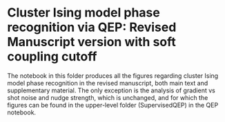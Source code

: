 # Cluster Ising model phase recognition via QEP: Revised Manuscript version with soft coupling cutoff

The notebook in this folder produces all the figures regarding cluster Ising model phase recognition
in the revised manuscript, both main text and supplementary material. The only exception is the
analysis of gradient vs shot noise and nudge strength, which is unchanged, and for which the figures
can be found in the upper-level folder (SupervisedQEP) in the QEP notebook.
